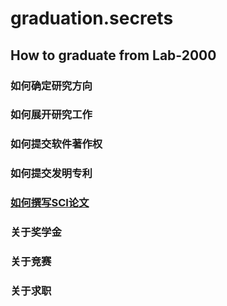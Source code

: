 # graduation.secrets
## How to graduate from Lab-2000
### 如何确定研究方向
### 如何展开研究工作
### 如何提交软件著作权
### 如何提交发明专利
### [如何撰写SCI论文](https://github.com/hujianbest/graduation.secrets/blob/master/sci.md)
### 关于奖学金
### 关于竞赛
### 关于求职
